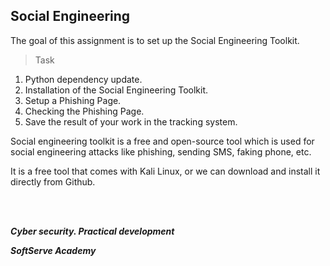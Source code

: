 ## Social Engineering

The goal of this assignment is to set up the Social Engineering Toolkit.

>Task
1. Python dependency update.
2. Installation of the Social Engineering Toolkit.
3. Setup a Phishing Page.
4. Checking the Phishing Page.
5. Save the result of your work in the tracking system.

Social engineering toolkit is a free and open-source tool which is used for social engineering attacks like phishing, sending SMS, faking phone, etc.

It is a free tool that comes with Kali Linux, or we can download and install it directly from Github.

<br/><br/>

_**Cyber security. Practical development**_ 

_**SoftServe Academy**_

<br/>

